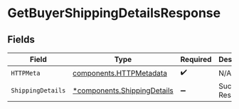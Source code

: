 # GetBuyerShippingDetailsResponse


## Fields

| Field                                                                     | Type                                                                      | Required                                                                  | Description                                                               |
| ------------------------------------------------------------------------- | ------------------------------------------------------------------------- | ------------------------------------------------------------------------- | ------------------------------------------------------------------------- |
| `HTTPMeta`                                                                | [components.HTTPMetadata](../../models/components/httpmetadata.md)        | :heavy_check_mark:                                                        | N/A                                                                       |
| `ShippingDetails`                                                         | [*components.ShippingDetails](../../models/components/shippingdetails.md) | :heavy_minus_sign:                                                        | Successful Response                                                       |